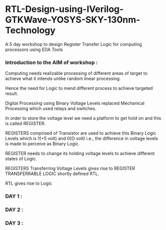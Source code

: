 # RTL-Design-using-IVerilog-GTKWave-YOSYS-SKY-130nm-Technology
A 5 day workshop to design Register Transfer Logic for computing processors using EDA Tools

### Introduction to the AIM of workshop :
Computing needs realizable processing of different areas of target to achieve what it intends unlike random linear processing.

Hence the need for Logic to mend different process to achieve targeted result.

Digital Processing using Binary Voltage Levels replaced Mechanical Processing which used relays and switches.

In order to store the voltage level we need a platform to get hold on and this is called REGISTER.

REGISTERS comprised of Transistor are used to achieve this Binary Logic Levels which is 1(+5 volt) and 0(O volt) i.e., the difference in voltage levels is made to perceive as Binary Logic.

REGISTER needs to change its holding voltage levels to achieve different states of Logic.

REGISTERS Transferring Voltage Levels gives rise to REGISTER TRANSFERRABLE LOGIC shortly defined RTL.

RTL gives rise to Logic


### DAY 1 :





### DAY 2 :




### DAY 3 :




